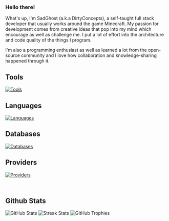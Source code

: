 ### Hello there!

What's up, I'm SadGhost (a.k.a DirtyConcepts), a self-taught full stack developer that usually works around the game Minecraft. My passion for development comes from creative ideas that pop into my mind which encourage as well as challenge me. I put a lot of effort into the architecture and code quality of the things I program.

I'm also a programming enthusiast as well as learned a lot from the open-source community and I love how collaboration and knowledge-sharing happened through it.

## Tools
[![Tools](https://skillicons.dev/icons?i=idea,visualstudio)](https://skillicons.dev)

## Languages
[![Languages](https://skillicons.dev/icons?i=java,kotlin,python,c,cpp,cs,ruby,rust,html,css,javascript,php,typescript)](https://skillicons.dev)

## Databases
[![Databases](https://skillicons.dev/icons?i=mysql,mongodb,redis,sqlite)](https://skillicons.dev)

## Providers
[![Providers](https://skillicons.dev/icons?i=aws,gcp,azure)](https://skillicons.dev)

</br>

## Github Stats
![GitHub Stats](https://github-readme-stats.vercel.app/api?username=sadghostyt&show_icons=true&theme=dark&count_private=true&include_all_commits=true&hide_border=true)
![Streak Stats](https://github-readme-streak-stats.herokuapp.com/?user=sadghostyt&theme=dark&hide_border=true)
![GitHub Trophies](https://github-profile-trophy.vercel.app/?username=sadghostyt&theme=darkhub&no-bg=true&no-frame=true&margin-w=30)
